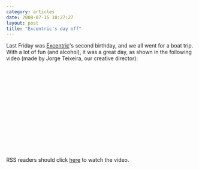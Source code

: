 ```yaml
---
category: articles
date: 2008-07-15 10:27:27
layout: post
title: "Excentric's day off"
---
```


<p>Last Friday was <a href="http://excentric.pt/">Excentric</a>'s second birthday, and we all went for a boat trip. With a lot of fun (and alcohol), it was a great day, as shown in the following video (made by Jorge Teixeira, our creative director):</p>

<object width="400" height="225"> <param name="allowfullscreen" value="true" > <param name="allowscriptaccess" value="always" > <param name="movie" value="http://www.vimeo.com/moogaloop.swf?clip_id=1314290&amp;server=www.vimeo.com&amp;show_title=1&amp;show_byline=1&amp;show_portrait=0&amp;color=&amp;fullscreen=1" > <embed src="http://www.vimeo.com/moogaloop.swf?clip_id=1314290&amp;server=www.vimeo.com&amp;show_title=1&amp;show_byline=1&amp;show_portrait=0&amp;color=&amp;fullscreen=1" type="application/x-shockwave-flash" allowfullscreen="true" allowscriptaccess="always" width="400" height="225" >
</object><p>RSS readers should click <a href="//joaobordalo.com/articles/2008/07/15/excentrics-day-off">here</a> to watch the video.</p>
